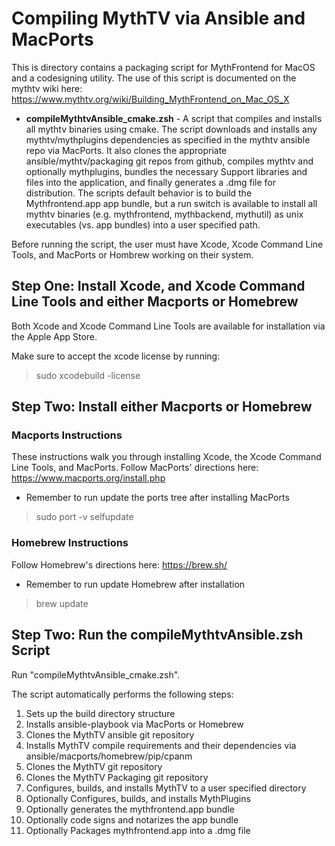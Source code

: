 # Compiling MythTV via Ansible and MacPorts
This is directory contains a packaging script for MythFrontend for MacOS and a codesigning utility.
The use of this script is documented on the mythtv wiki here:
https://www.mythtv.org/wiki/Building_MythFrontend_on_Mac_OS_X

* **compileMythtvAnsible_cmake.zsh** - A script that compiles and installs all mythtv binaries using cmake. The script downloads and installs any mythtv/mythplugins dependencies as specified in the mythtv ansible repo via MacPorts.  It also clones the appropriate ansible/mythtv/packaging git repos from github, compiles mythtv and optionally mythplugins, bundles the necessary Support libraries and files into the application, and finally generates a .dmg file for distribution.  The scripts default behavior is to build the Mythfrontend.app app bundle, but a run switch
is available to install all mythtv binaries (e.g. mythfrontend, mythbackend, mythutil) as unix executables (vs. app bundles) into a user specified path.

Before running the script, the user must have Xcode, Xcode Command Line Tools, and MacPorts
or Hombrew working on their system.

## Step One: Install Xcode, and Xcode Command Line Tools and either Macports or Homebrew
Both Xcode and Xcode Command Line Tools are available for installation via the Apple App Store.

Make sure to accept the xcode license by running:
>  sudo xcodebuild -license

## Step Two: Install either Macports or Homebrew
### Macports Instructions
These instructions walk you through installing Xcode, the Xcode Command Line Tools, and MacPorts.
Follow MacPorts' directions here: https://www.macports.org/install.php

* Remember to run update the ports tree after installing MacPorts
> sudo port -v selfupdate

### Homebrew Instructions
Follow Homebrew's directions here: https://brew.sh/

* Remember to run update Homebrew after installation
> brew update

## Step Two: Run the compileMythtvAnsible.zsh Script
Run "compileMythtvAnsible_cmake.zsh".

The script automatically performs the following steps:
1. Sets up the build directory structure
1. Installs ansible-playbook via MacPorts or Homebrew
1. Clones the MythTV ansible git repository
1. Installs MythTV compile requirements and their dependencies via ansible/macports/homebrew/pip/cpanm
1. Clones the MythTV git repository
1. Clones the MythTV Packaging git repository
1. Configures, builds, and installs MythTV to a user specified directory
1. Optionally Configures, builds, and installs MythPlugins
1. Optionally generates the mythfrontend.app bundle
1. Optionally code signs and notarizes the app bundle
1. Optionally Packages mythfrontend.app into a .dmg file
